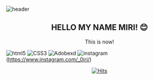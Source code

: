 ![header](https://capsule-render.vercel.app/api?text=MiRiPark&fontColor=d6ace6&animation=fadeIn&height=200&section=header&fontSize=80)
<h2 align="center">HELLO MY NAME MIRI! 😊</h2>


<p align="center">This is now!</p>



![html5](https://img.shields.io/badge/HTML5-a22846?style=flat-square&logo=HTML5&logoColor=white)
![CSS3](https://img.shields.io/badge/CSS3-1572B6?style=flat-square&logo=CSS3&logoColor=white)
![Adobexd](https://img.shields.io/badge/AdobeXD-000b1f?style=flat-square&logo=Adobe%20XD&logoColor=white)
![instagram](https://img.shields.io/badge/Instagram-E4405F?style=flat-square&logo=Instagram&logoColor=white)(https://www.instagram.com/_0iri/)



<div align=center>
	
 [![Hits](https://hits.seeyoufarm.com/api/count/incr/badge.svg?url=https%3A%2F%2Fgist.github.com%2Fmir1milk&count_bg=%23CC4AEB&title_bg=%23000000&icon=&icon_color=%23E13C9C&title=YEEEE&edge_flat=true)](https://github.com/mir1milk)
  </div>
